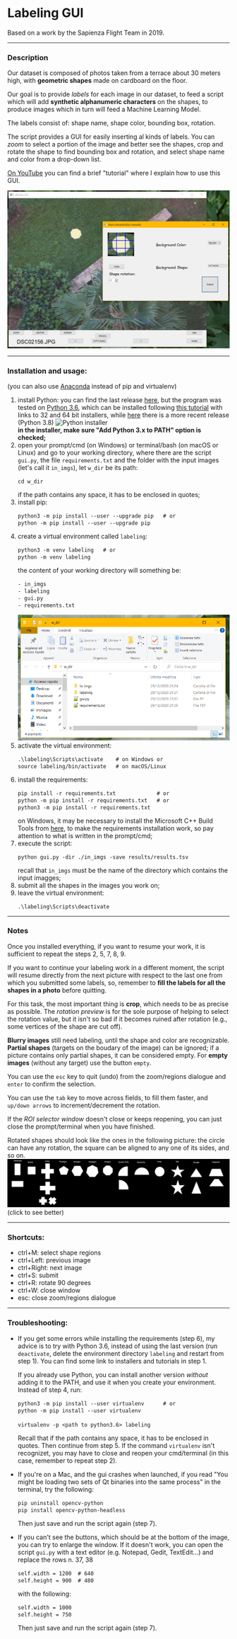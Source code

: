 # Labeling GUI

Based on a work by the Sapienza Flight Team in 2019.

---

### Description

Our dataset is composed of photos taken from a terrace about 30
meters high, with **geometric shapes** made on cardboard on the floor.

Our goal is to provide *labels* for each image in our dataset,
to feed a script which will add **synthetic alphanumeric characters**
on the shapes, to produce images which in turn will feed a Machine
Learning Model.

The labels consist of: shape name, shape color, bounding box, rotation.

The script provides a GUI for easily inserting al kinds of labels.
You can *zoom* to select a portion of the image and better see the
shapes, crop and rotate the shape to find bounding box and rotation,
and select shape name and color from a drop-down list.

[On YouTube](https://youtu.be/D5o2BuDhtRc) you can find a brief "tutorial"
where I explain how to use this GUI.

![gui](gui.png)

---

### Installation and usage:
(you can also use [Anaconda](https://www.anaconda.com/products/individual#Downloads)
instead of pip and virtualenv)

1. install Python: you can find the last release [here](https://www.python.org/downloads/),
   but the program was tested on [Python 3.6](https://www.python.org/downloads/release/python-3612/),
   which can be installed following [this tutorial](https://www.pytorials.com/python-download-install-windows/)
   with links to 32 and 64 bit installers, while [here](https://www.python.org/downloads/release/python-387/)
   there is a more recent release (Python 3.8)
   ![Python installer](https://www.pytorials.com/wp-content/uploads/2017/12/python3.6_installation_2.png) \
   **in the installer, make sure "Add Python 3.x to PATH" option is checked;**
2. open your prompt/cmd (on Windows) or terminal/bash (on macOS or Linux) and go to
   your working directory, where there are the script `gui.py`,
   the file `requirements.txt` and the folder with the input images (let's call it `in_imgs`),
   let `w_dir` be its path:
   ```
   cd w_dir
   ```
   if the path contains any space, it has to be enclosed in quotes;
3. install pip:
   ```
   python3 -m pip install --user --upgrade pip   # or
   python -m pip install --user --upgrade pip
   ```
4. create a virtual environment called `labeling`:
   ```
   python3 -m venv labeling   # or
   python -m venv labeling
   ```
   the content of your working directory will something be:
   ```
   - in_imgs
   - labeling
   - gui.py
   - requirements.txt
   ```
   ![w_dir](w_dir.PNG)
5. activate the virtual environment:
   ```
   .\labeling\Scripts\activate    # on Windows or
   source labeling/bin/activate   # on macOS/Linux
   ```
6. install the requirements:
   ```
   pip install -r requirements.txt             # or
   python -m pip install -r requirements.txt   # or
   python3 -m pip install -r requirements.txt
   ```
   on Windows, it may be necessary to install the Microsoft C++ Build Tools from
   [here](https://visualstudio.microsoft.com/it/visual-cpp-build-tools/), to make
   the requirements installation work, so pay attention to what is written in the
   prompt/cmd;
7. execute the script:
   ```
   python gui.py -dir ./in_imgs -save results/results.tsv
   ```
   recall that `in_imgs` must be the name of the directory which
   contains the input imagges;
8. submit all the shapes in the images you work on;
9. leave the virtual environment:
   ```
   .\labeling\Scripts\deactivate
   ```

---

### Notes

Once you installed everything, if you want to resume your work, it is
sufficient to repeat the steps 2, 5, 7, 8, 9.

If you want to continue your labeling work in a different moment, the
script will resume directly from the next picture with respect to the
last one from which you submitted some labels, so, remember to **fill
the labels for all the shapes in a photo** before quitting.

For this task, the most important thing is **crop**, which needs to be as
precise as possible. The *rotation preview* is for the sole purpose of
helping to select the rotation value, but it isn't so bad if it
becomes ruined after rotation (e.g., some vertices of the shape are cut off).

**Blurry images** still need labeling, until the shape and color are
recognizable. **Partial shapes** (targets on the boudary of the image) can
be ignored; if a picture contains only partial shapes, it can be considered
empty. For **empty images** (without any target) use the button `empty`.

You can use the `esc` key to quit (undo) from the zoom/regions dialogue
and `enter` to confirm the selection.

You can use the `tab` key to move across fields, to fill them faster,
and `up/down arrows` to increment/decrement the rotation.

If the *ROI selector window* doesn't close or keeps reopening, you can
just close the prompt/terminal when you have finished.

Rotated shapes should look like the ones in the following picture:
the circle can have any rotation, the square can be aligned to any one
of its sides, and so on.
![Shapes](Shapes.png) \
(click to see better)

---

### Shortcuts:
- ctrl+M: select shape regions
- ctrl+Left: previous image
- ctrl+Right: next image
- ctrl+S: submit
- ctrl+R: rotate 90 degrees
- ctrl+W: close window
- esc: close zoom/regions dialogue

---

### Troubleshooting:

-  If you get some errors while installing the requirements (step 6), my
   advice is to try with Python 3.6, instead of using the last version
   (run `deactivate`, delete the environment directory `labeling` and restart from step 1).
   You can find some link to installers and tutorials in step 1.
   
   If you already use Python, you can install another version _without_
   adding it to the PATH, and use it when you create your environment.
   Instead of step 4, run:
   ```
   python3 -m pip install --user virtualenv      # or
   python -m pip install --user virtualenv
   
   virtualenv -p <path to python3.6> labeling
   ```
   Recall that if the path contains any space, it has to be enclosed in quotes.
   Then continue from step 5. If the command `virtualenv` isn't recognizet,
   you may have to close and reopen your cmd/terminal (in this case, remember
   to repeat step 2).

-  If you're on a Mac, and the gui crashes when launched, if you read
   "You might be loading two sets of Qt binaries into the same process"
   in the terminal, try the following:
   ```
   pip uninstall opencv-python
   pip install opencv-python-headless
   ```
   Then just save and run the script again (step 7).

-  If you can't see the buttons, which should be at the bottom of the image,
   you can try to enlarge the window. If it doesn't work, you can open the
   script `gui.py` with a text editor (e.g. Notepad, Gedit, TextEdit...) and
   replace the rows n. 37, 38
   ```
   self.width = 1200  # 640
   self.height = 900  # 480
   ```
   with the following:
   ```
   self.width = 1000
   self.height = 750
   ```
   Then just save and run the script again (step 7).
